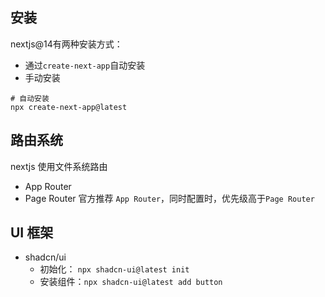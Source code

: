 
## 安装

nextjs@14有两种安装方式：
- 通过`create-next-app`自动安装
- 手动安装

```
# 自动安装
npx create-next-app@latest
```


## 路由系统

nextjs 使用文件系统路由

- App Router
- Page Router
官方推荐 `App Router`，同时配置时，优先级高于`Page Router`


## UI 框架

- shadcn/ui
	- 初始化： `npx shadcn-ui@latest init`
	- 安装组件：`npx shadcn-ui@latest add button`
